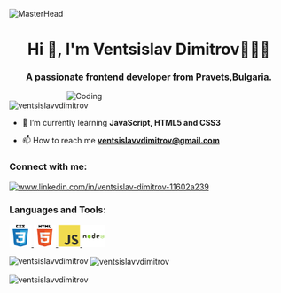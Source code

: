 ![MasterHead](https://camo.githubusercontent.com/775ed67e1d46c9534c3cb9a4694edf0603b1436a7e3e15891d3c327733fc26b6/68747470733a2f2f7777772e61756469656e6365706c616e65742e636f6d2f726f6f742f74656d706c6174652f312f2f696d616765732f7765622d646576656c6f706d656e742e676966)

<h1 align="center">Hi 👋, I'm Ventsislav Dimitrov🦸🏽‍♂️</h1>
<h3 align="center">A passionate frontend developer from Pravets,Bulgaria. 
</h3>
<img align="right" alt="Coding" width="400" src="https://cdni.iconscout.com/illustration/premium/thumb/coder-3462295-2895977.png">
<p align="left"> <img src="https://komarev.com/ghpvc/?username=ventsislavvdimitrov&label=Profile%20views&color=0e75b6&style=flat" alt="ventsislavvdimitrov" /> </p>



- 🌱 I’m currently learning **JavaScript, HTML5 and CSS3**

- 📫 How to reach me **ventsislavvdimitrov@gmail.com**

<h3 align="left">Connect with me:</h3>
<p align="left">
<a href="https://www.linkedin.com/in/ventsislav-dimitrov-11602a239/" target="blank"><img align="center" src="https://raw.githubusercontent.com/rahuldkjain/github-profile-readme-generator/master/src/images/icons/Social/linked-in-alt.svg" alt="www.linkedin.com/in/ventsislav-dimitrov-11602a239" height="30" width="40" /></a>
</p>

<h3 align="left">Languages and Tools:</h3>
<p align="left"> <a href="https://www.w3schools.com/css/" target="_blank" rel="noreferrer"> <img src="https://raw.githubusercontent.com/devicons/devicon/master/icons/css3/css3-original-wordmark.svg" alt="css3" width="40" height="40"/> </a> <a href="https://www.w3.org/html/" target="_blank" rel="noreferrer"> <img src="https://raw.githubusercontent.com/devicons/devicon/master/icons/html5/html5-original-wordmark.svg" alt="html5" width="40" height="40"/> </a> <a href="https://developer.mozilla.org/en-US/docs/Web/JavaScript" target="_blank" rel="noreferrer"> <img src="https://raw.githubusercontent.com/devicons/devicon/master/icons/javascript/javascript-original.svg" alt="javascript" width="40" height="40"/> </a> <a href="https://nodejs.org" target="_blank" rel="noreferrer"> <img src="https://raw.githubusercontent.com/devicons/devicon/master/icons/nodejs/nodejs-original-wordmark.svg" alt="nodejs" width="40" height="40"/> </a> </p>

<p><img align="left" src="https://github-readme-stats.vercel.app/api/top-langs?username=ventsislavvdimitrov&show_icons=true&locale=en&layout=compact" alt="ventsislavvdimitrov" /></p>

<p>&nbsp;<img align="center" src="https://github-readme-stats.vercel.app/api?username=ventsislavvdimitrov&show_icons=true&locale=en" alt="ventsislavvdimitrov" /></p>

<p><img align="center" src="https://github-readme-streak-stats.herokuapp.com/?user=ventsislavvdimitrov&" alt="ventsislavvdimitrov" /></p>
